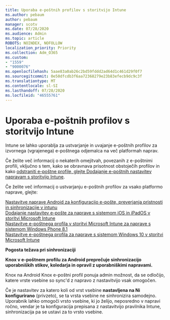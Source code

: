 ```yaml
---
title: Uporaba e-poštnih profilov s storitvijo Intune
ms.author: pebaum
author: pebaum
manager: scotv
ms.date: 07/28/2020
ms.audience: Admin
ms.topic: article
ROBOTS: NOINDEX, NOFOLLOW
localization_priority: Priority
ms.collection: Adm_O365
ms.custom:
- "1559"
- "9000076"
ms.openlocfilehash: 5aae83a0ab26c2bd59fddd2ad64d1c461d29f0f7
ms.sourcegitcommit: 0e50dfcdb3f6aa72368279e23b83efecb9dc9c3f
ms.translationtype: MT
ms.contentlocale: sl-SI
ms.lasthandoff: 07/28/2020
ms.locfileid: "46555761"
---
```

# <a name="using-email-profiles-with-intune"></a>Uporaba e-poštnih profilov s storitvijo Intune

Intune se lahko uporablja za ustvarjanje in uvajanje e-poštnih profilov za izvornega (vgrajenega) e-poštnega odjemalca na več platformah naprav.

Če želite več informacij o nekaterih omejitvah, povezanih z e-poštnimi profili, vključno s tem, kako se obravnava prisotnost obstoječih profilov in kako [odstraniti e-poštne profile, glejte Dodajanje e-poštnih nastavitev napravam s storitvijo Intune](https://docs.microsoft.com/intune/email-settings-configure).

Če želite več informacij o ustvarjanju e-poštnih profilov za vsako platformo naprave, glejte:

[Nastavitve naprave Android za konfiguracijo e-pošte, preverjanja pristnosti in sinhronizacije v intunu](https://docs.microsoft.com/intune/email-settings-android)  
[Dodajanje nastavitev e-pošte za naprave s sistemom iOS in iPadOS v storitvi Microsoft Intune](https://docs.microsoft.com/intune/email-settings-ios)  
[Nastavitve e-poštnega profila v storitvi Microsoft Intune za naprave s sistemom Windows Phone 8.1](https://docs.microsoft.com/intune/email-settings-windows-phone-8-1)  
[Nastavitve e-poštnega profila za naprave s sistemom Windows 10 v storitvi Microsoft Intune](https://docs.microsoft.com/intune/email-settings-windows-10)

**Pogosta težava pri sinhronizaciji**

**Knox v e-poštnem profilu za Android preprečuje sinhronizacijo uporabniških stikov, koledarja in opravil z uporabniškimi napravami.**

Knox na Android Knox e-poštni profil ponuja admin možnost, da se odločijo, katere vrste vsebine so sync'd z napravo z nastavitvijo vsak omogočen.

Če je nastavitev za katero koli od vrst vsebine **nastavljena na Ni konfigurirano** (privzeto), se ta vrsta vsebine ne sinhronizira samodejno. Uporabnik lahko omogoči vrsto vsebine, ki jo želijo, neposredno v napravi ročno, vendar je ta konfiguracija prepisana z nastavitvijo pravilnika Intune, sinhronizacija pa se ustavi za to vrsto vsebine.

